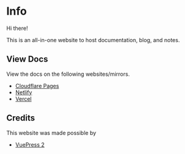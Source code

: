 # Info

Hi there!

This is an all-in-one website to host documentation, blog, and notes.

## View Docs

View the docs on the following websites/mirrors.

- [Cloudflare Pages](https://visceral.pages.dev)
- [Netlify](https://visceral.netlify.app)
- [Vercel](https://visceral.vercel.app)

## Credits

This website was made possible by

- [VuePress 2](https://v2.vuepress.vuejs.org/)
